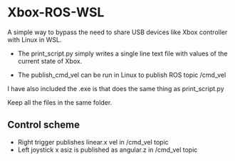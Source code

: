 # Xbox-ROS-WSL

A simple way to bypass the need to share USB devices like Xbox controller with Linux in WSL.

- The print_script.py simply writes a single line text file with values of the current state of Xbox.

- The publish_cmd_vel can be run in Linux to publish ROS topic /cmd_vel


I have also included the .exe is that does the same thing as print_script.py

Keep all the files in the same folder.

## Control scheme
- Right trigger publishes linear.x vel in /cmd_vel topic
- Left joystick x asiz is published as angular.z in /cmd_vel topic


